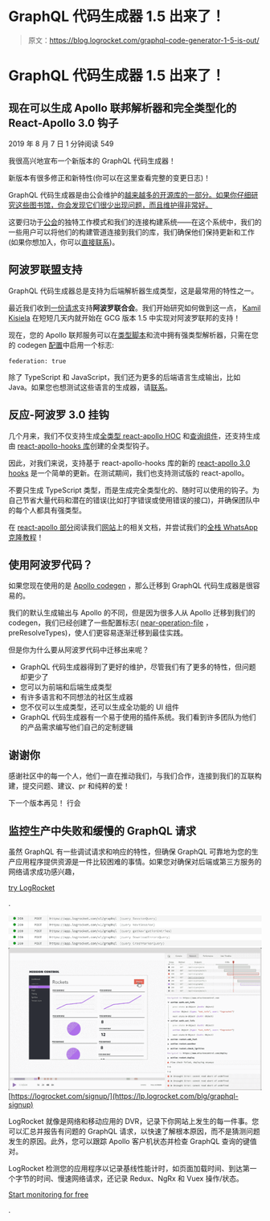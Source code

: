 # GraphQL 代码生成器 1.5 出来了！

> 原文：<https://blog.logrocket.com/graphql-code-generator-1-5-is-out/>

# GraphQL 代码生成器 1.5 出来了！

## 现在可以生成 Apollo 联邦解析器和完全类型化的 React-Apollo 3.0 钩子

2019 年 8 月 7 日 1 分钟阅读 549

我很高兴地宣布一个新版本的 GraphQL 代码生成器！

新版本有很多修正和新特性(你可以在这里查看完整的变更日志)！

GraphQL 代码生成器是由公会维护的[越来越多的开源库的一部分。如果你仔细研究这些图书馆，你会发现它们很少出现问题，而且维护得非常好。](https://github.com/the-guild-org/Stack)

这要归功于[公会](https://the-guild.dev/)的独特工作模式和我们的连接构建系统——在这个系统中，我们的一些用户可以将他们的构建管道连接到我们的库，我们确保他们保持更新和工作(如果你想加入，你可以[直接联系](https://the-guild.dev/))。

## 阿波罗联盟支持

GraphQL 代码生成器总是支持为后端解析器生成类型，这是最常用的特性之一。

最近我们收到[一份请求](https://github.com/dotansimha/graphql-code-generator/issues/2086)支持**阿波罗联合会**。我们开始研究如何做到这一点， [Kamil Kisiela](https://github.com/kamilkisiela/) 在短短几天内就开始在 GCG 版本 1.5 中实现对阿波罗联邦的支持！

现在，您的 Apollo 联邦服务可以在[类型脚本](https://blog.logrocket.com/writing-idiomatic-typescript/)和流中拥有强类型解析器，只需在您的 codegen [配置](https://graphql-code-generator.com/docs/getting-started/config-field)中启用一个标志:

```
federation: true
```

除了 TypeScript 和 JavaScript，我们还为更多的后端语言生成输出，比如 Java。如果您也想测试这些语言的生成器，请[联系](https://the-guild.dev/)。

## 反应-阿波罗 3.0 挂钩

几个月来，我们不仅支持生成[全类型 react-apollo HOC](https://graphql-code-generator.com/docs/plugins/typescript-react-apollo#withhoc-boolean-default-value-true) 和[查询组件](https://graphql-code-generator.com/docs/plugins/typescript-react-apollo#withcomponent-boolean-default-value-true)，还支持生成由 [react-apollo-hooks 库](https://github.com/trojanowski/react-apollo-hooks/)创建的全类型钩子。

因此，对我们来说，支持基于 react-apollo-hooks 库的新的 [react-apollo 3.0 hooks](https://blog.apollographql.com/apollo-client-now-with-react-hooks-676d116eeae2) 是一个简单的更新。在测试期间，我们也支持测试版的 react-apollo。

不要只生成 TypeScript 类型，而是生成完全类型化的、随时可以使用的钩子。为自己节省大量代码和潜在的错误(比如打字错误或使用错误的接口)，并确保团队中的每个人都具有强类型。

在 [react-apollo 部分](https://graphql-code-generator.com/docs/plugins/typescript-react-apollo)阅读我们[网站](https://graphql-code-generator.com/)上的相关文档，并尝试我们的[全栈 WhatsApp 克隆教程](https://www.tortilla.academy/Urigo/WhatsApp-Clone-Tutorial/master/next/step/9)！

## 使用阿波罗代码？

如果您现在使用的是 [Apollo codegen](https://www.apollographql.com/docs/angular/features/developer-tooling/#apollo-codegen) ，那么迁移到 GraphQL 代码生成器是很容易的。

我们的默认生成输出与 Apollo 的不同，但是因为很多人从 Apollo 迁移到我们的 codegen，我们已经创建了一些配置标志( [near-operation-file](https://graphql-code-generator.com/docs/presets/near-operation-file#docsNav) ，preResolveTypes)，使人们更容易逐渐迁移到最佳实践。

但是你为什么要从阿波罗代码中迁移出来呢？

*   GraphQL 代码生成器得到了更好的维护，尽管我们有了更多的特性，但问题却更少了
*   您可以为前端和后端生成类型
*   有许多语言和不同想法的社区生成器
*   您不仅可以生成类型，还可以生成全功能的 UI 组件
*   GraphQL 代码生成器有一个易于使用的插件系统。我们看到许多团队为他们的产品需求编写他们自己的定制逻辑

## 谢谢你

感谢社区中的每一个人，他们一直在推动我们，与我们合作，连接到我们的互联构建，提交问题、建议、pr 和纯粹的爱！

下一个版本再见！
行会

## 监控生产中失败和缓慢的 GraphQL 请求

虽然 GraphQL 有一些调试请求和响应的特性，但确保 GraphQL 可靠地为您的生产应用程序提供资源是一件比较困难的事情。如果您对确保对后端或第三方服务的网络请求成功感兴趣，

[try LogRocket](https://lp.logrocket.com/blg/graphql-signup)

.

[![](img/432a3823c85b3fb72a206e6236a29f48.png)![LogRocket Dashboard Free Trial Banner](img/d6f5a5dd739296c1dd7aab3d5e77eeb9.png)](https://lp.logrocket.com/blg/graphql-signup)[https://logrocket.com/signup/](https://lp.logrocket.com/blg/graphql-signup)

LogRocket 就像是网络和移动应用的 DVR，记录下你网站上发生的每一件事。您可以汇总并报告有问题的 GraphQL 请求，以快速了解根本原因，而不是猜测问题发生的原因。此外，您可以跟踪 Apollo 客户机状态并检查 GraphQL 查询的键值对。

LogRocket 检测您的应用程序以记录基线性能计时，如页面加载时间、到达第一个字节的时间、慢速网络请求，还记录 Redux、NgRx 和 Vuex 操作/状态。

[Start monitoring for free](https://lp.logrocket.com/blg/graphql-signup)

.